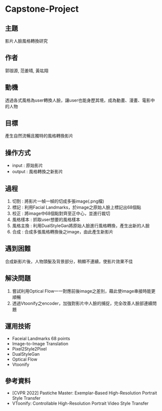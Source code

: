 # Capstone-Project
## 主題
影片人臉風格轉換研究

## 作者
郭珈源, 范姜晴, 黃竑翔 

## 動機
透過各式風格為user轉換人臉，讓user也能身歷其境，成為動畫、漫畫、電影中的人物

## 目標
產生自然流暢且獨特的風格轉換影片

## 操作方式
- input : 原始影片 
- output : 風格轉換之新影片 

## 過程 
1. 切割 : 將影片一幀一幀的切成多張image(.png檔)
2. 標記 : 利用Facial Landmarks，於image之原始人臉上標記出68個點
3. 校正 : 將image中68個點對齊至正中心，並進行裁切
4. 風格樣本 : 抓取user想要的風格樣本
5. 風格主換 : 利用DualStyleGan將原始人臉進行風格轉換，產生出新的人臉
6. 合成 : 合成多張風格轉換後之image，由此產生新影片

## 遇到困難
合成新影片後，人物頭髮及背景部分，稍顯不連續，使影片效果不佳

## 解決問題
1. 嘗試利用Optical Flow一一對應前後image之差別，藉此使image串接時能更順暢
2. 透過Vtoonify之encoder，加強對影片中人臉的捕捉，完全改善人臉部連續問題

## 運用技術
- Faceial Landmarks 68 points
- Image-to-Image Translation
- Pixel2Style2Pixel
- DualStyleGan
- Optical Flow
- Vtoonify

## 參考資料
- [CVPR 2022] Pastiche Master: Exemplar-Based High-Resolution Portrait Style Transfer
- VToonify: Controllable High-Resolution Portrait Video Style Transfer
